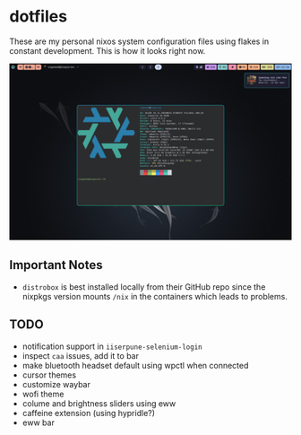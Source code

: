 # dotfiles

These are my personal nixos system configuration files using flakes in constant development.
This is how it looks right now.

![Screenshot of Desktop](desktop.png)

## Important Notes
- `distrobox` is best installed locally from their GitHub repo since the nixpkgs version mounts `/nix` in the containers which leads to problems.

## TODO
- notification support in `iiserpune-selenium-login`
- inspect `caa` issues, add it to bar
- make bluetooth headset default using wpctl when connected
- cursor themes
- customize waybar
- wofi theme
- colume and brightness sliders using eww
- caffeine extension (using hypridle?)
- eww bar
